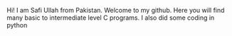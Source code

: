 Hi! I am Safi Ullah from Pakistan. 
Welcome to my github. 
Here you will find many basic to intermediate level C programs. 
I also did some coding in python 

